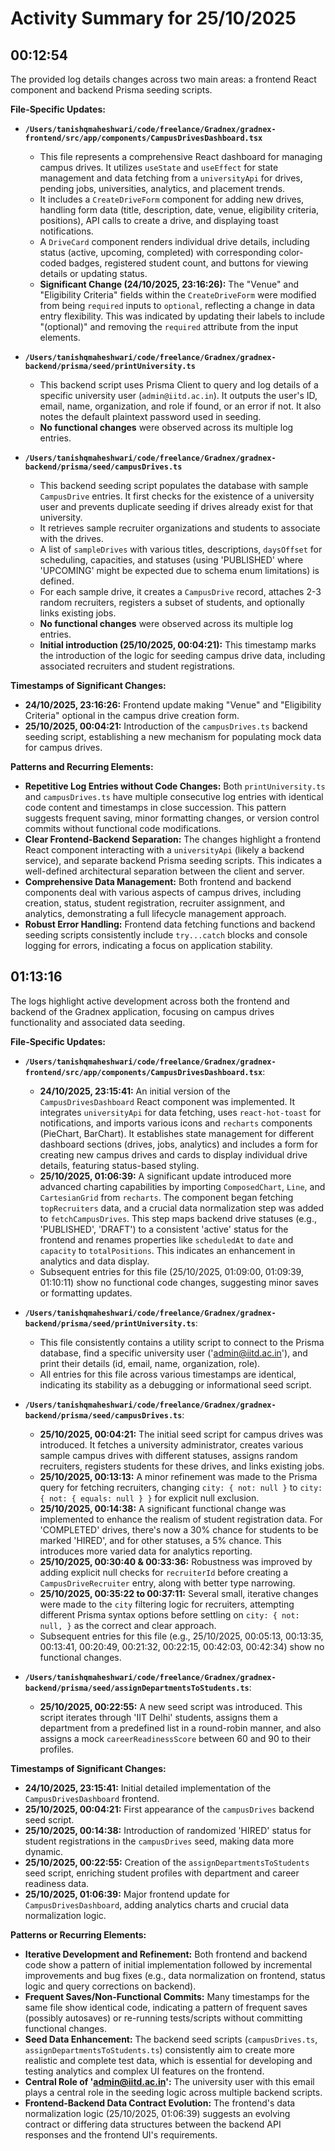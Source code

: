 # Activity Summary for 25/10/2025

## 00:12:54
The provided log details changes across two main areas: a frontend React component and backend Prisma seeding scripts.

**File-Specific Updates:**

*   **`/Users/tanishqmaheshwari/code/freelance/Gradnex/gradnex-frontend/src/app/components/CampusDrivesDashboard.tsx`**
    *   This file represents a comprehensive React dashboard for managing campus drives. It utilizes `useState` and `useEffect` for state management and data fetching from a `universityApi` for drives, pending jobs, universities, analytics, and placement trends.
    *   It includes a `CreateDriveForm` component for adding new drives, handling form data (title, description, date, venue, eligibility criteria, positions), API calls to create a drive, and displaying toast notifications.
    *   A `DriveCard` component renders individual drive details, including status (active, upcoming, completed) with corresponding color-coded badges, registered student count, and buttons for viewing details or updating status.
    *   **Significant Change (24/10/2025, 23:16:26):** The "Venue" and "Eligibility Criteria" fields within the `CreateDriveForm` were modified from being `required` inputs to `optional`, reflecting a change in data entry flexibility. This was indicated by updating their labels to include "(optional)" and removing the `required` attribute from the input elements.

*   **`/Users/tanishqmaheshwari/code/freelance/Gradnex/gradnex-backend/prisma/seed/printUniversity.ts`**
    *   This backend script uses Prisma Client to query and log details of a specific university user (`admin@iitd.ac.in`). It outputs the user's ID, email, name, organization, and role if found, or an error if not. It also notes the default plaintext password used in seeding.
    *   **No functional changes** were observed across its multiple log entries.

*   **`/Users/tanishqmaheshwari/code/freelance/Gradnex/gradnex-backend/prisma/seed/campusDrives.ts`**
    *   This backend seeding script populates the database with sample `CampusDrive` entries. It first checks for the existence of a university user and prevents duplicate seeding if drives already exist for that university.
    *   It retrieves sample recruiter organizations and students to associate with the drives.
    *   A list of `sampleDrives` with various titles, descriptions, `daysOffset` for scheduling, capacities, and statuses (using 'PUBLISHED' where 'UPCOMING' might be expected due to schema enum limitations) is defined.
    *   For each sample drive, it creates a `CampusDrive` record, attaches 2-3 random recruiters, registers a subset of students, and optionally links existing jobs.
    *   **No functional changes** were observed across its multiple log entries.
    *   **Initial introduction (25/10/2025, 00:04:21):** This timestamp marks the introduction of the logic for seeding campus drive data, including associated recruiters and student registrations.

**Timestamps of Significant Changes:**

*   **24/10/2025, 23:16:26:** Frontend update making "Venue" and "Eligibility Criteria" optional in the campus drive creation form.
*   **25/10/2025, 00:04:21:** Introduction of the `campusDrives.ts` backend seeding script, establishing a new mechanism for populating mock data for campus drives.

**Patterns and Recurring Elements:**

*   **Repetitive Log Entries without Code Changes:** Both `printUniversity.ts` and `campusDrives.ts` have multiple consecutive log entries with identical code content and timestamps in close succession. This pattern suggests frequent saving, minor formatting changes, or version control commits without functional code modifications.
*   **Clear Frontend-Backend Separation:** The changes highlight a frontend React component interacting with a `universityApi` (likely a backend service), and separate backend Prisma seeding scripts. This indicates a well-defined architectural separation between the client and server.
*   **Comprehensive Data Management:** Both frontend and backend components deal with various aspects of campus drives, including creation, status, student registration, recruiter assignment, and analytics, demonstrating a full lifecycle management approach.
*   **Robust Error Handling:** Frontend data fetching functions and backend seeding scripts consistently include `try...catch` blocks and console logging for errors, indicating a focus on application stability.

## 01:13:16
The logs highlight active development across both the frontend and backend of the Gradnex application, focusing on campus drives functionality and associated data seeding.

**File-Specific Updates:**

*   **`/Users/tanishqmaheshwari/code/freelance/Gradnex/gradnex-frontend/src/app/components/CampusDrivesDashboard.tsx`**:
    *   **24/10/2025, 23:15:41:** An initial version of the `CampusDrivesDashboard` React component was implemented. It integrates `universityApi` for data fetching, uses `react-hot-toast` for notifications, and imports various icons and `recharts` components (PieChart, BarChart). It establishes state management for different dashboard sections (drives, jobs, analytics) and includes a form for creating new campus drives and cards to display individual drive details, featuring status-based styling.
    *   **25/10/2025, 01:06:39:** A significant update introduced more advanced charting capabilities by importing `ComposedChart`, `Line`, and `CartesianGrid` from `recharts`. The component began fetching `topRecruiters` data, and a crucial data normalization step was added to `fetchCampusDrives`. This step maps backend drive statuses (e.g., 'PUBLISHED', 'DRAFT') to a consistent 'active' status for the frontend and renames properties like `scheduledAt` to `date` and `capacity` to `totalPositions`. This indicates an enhancement in analytics and data display.
    *   Subsequent entries for this file (25/10/2025, 01:09:00, 01:09:39, 01:10:11) show no functional code changes, suggesting minor saves or formatting updates.

*   **`/Users/tanishqmaheshwari/code/freelance/Gradnex/gradnex-backend/prisma/seed/printUniversity.ts`**:
    *   This file consistently contains a utility script to connect to the Prisma database, find a specific university user ('admin@iitd.ac.in'), and print their details (id, email, name, organization, role).
    *   All entries for this file across various timestamps are identical, indicating its stability as a debugging or informational seed script.

*   **`/Users/tanishqmaheshwari/code/freelance/Gradnex/gradnex-backend/prisma/seed/campusDrives.ts`**:
    *   **25/10/2025, 00:04:21:** The initial seed script for campus drives was introduced. It fetches a university administrator, creates various sample campus drives with different statuses, assigns random recruiters, registers students for these drives, and links existing jobs.
    *   **25/10/2025, 00:13:13:** A minor refinement was made to the Prisma query for fetching recruiters, changing `city: { not: null }` to `city: { not: { equals: null } }` for explicit null exclusion.
    *   **25/10/2025, 00:14:38:** A significant functional change was implemented to enhance the realism of student registration data. For 'COMPLETED' drives, there's now a 30% chance for students to be marked 'HIRED', and for other statuses, a 5% chance. This introduces more varied data for analytics reporting.
    *   **25/10/2025, 00:30:40 & 00:33:36:** Robustness was improved by adding explicit null checks for `recruiterId` before creating a `CampusDriveRecruiter` entry, along with better type narrowing.
    *   **25/10/2025, 00:35:22 to 00:37:11:** Several small, iterative changes were made to the `city` filtering logic for recruiters, attempting different Prisma syntax options before settling on `city: { not: null, }` as the correct and clear approach.
    *   Subsequent entries for this file (e.g., 25/10/2025, 00:05:13, 00:13:35, 00:13:41, 00:20:49, 00:21:32, 00:22:15, 00:42:03, 00:42:34) show no functional changes.

*   **`/Users/tanishqmaheshwari/code/freelance/Gradnex/gradnex-backend/prisma/seed/assignDepartmentsToStudents.ts`**:
    *   **25/10/2025, 00:22:55:** A new seed script was introduced. This script iterates through 'IIT Delhi' students, assigns them a department from a predefined list in a round-robin manner, and also assigns a mock `careerReadinessScore` between 60 and 90 to their profiles.

**Timestamps of Significant Changes:**

*   **24/10/2025, 23:15:41:** Initial detailed implementation of the `CampusDrivesDashboard` frontend.
*   **25/10/2025, 00:04:21:** First appearance of the `campusDrives` backend seed script.
*   **25/10/2025, 00:14:38:** Introduction of randomized 'HIRED' status for student registrations in the `campusDrives` seed, making data more dynamic.
*   **25/10/2025, 00:22:55:** Creation of the `assignDepartmentsToStudents` seed script, enriching student profiles with department and career readiness data.
*   **25/10/2025, 01:06:39:** Major frontend update for `CampusDrivesDashboard`, adding analytics charts and crucial data normalization logic.

**Patterns or Recurring Elements:**

*   **Iterative Development and Refinement:** Both frontend and backend code show a pattern of initial implementation followed by incremental improvements and bug fixes (e.g., data normalization on frontend, status logic and query corrections on backend).
*   **Frequent Saves/Non-Functional Commits:** Many timestamps for the same file show identical code, indicating a pattern of frequent saves (possibly autosaves) or re-running tests/scripts without committing functional changes.
*   **Seed Data Enhancement:** The backend seed scripts (`campusDrives.ts`, `assignDepartmentsToStudents.ts`) consistently aim to create more realistic and complete test data, which is essential for developing and testing analytics and complex UI features on the frontend.
*   **Central Role of 'admin@iitd.ac.in':** The university user with this email plays a central role in the seeding logic across multiple backend scripts.
*   **Frontend-Backend Data Contract Evolution:** The frontend's data normalization logic (25/10/2025, 01:06:39) suggests an evolving contract or differing data structures between the backend API responses and the frontend UI's requirements.
